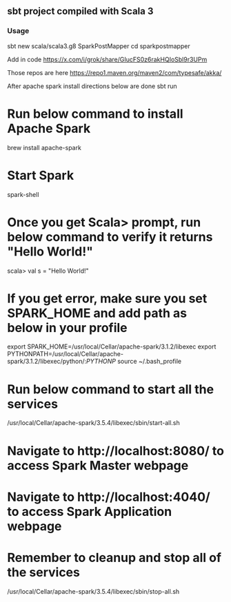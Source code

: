 ## sbt project compiled with Scala 3

### Usage

sbt new scala/scala3.g8
SparkPostMapper
cd sparkpostmapper 

Add in code
https://x.com/i/grok/share/GIucFS0z6rakHQIoSbl9r3UPm

Those repos are here https://repo1.maven.org/maven2/com/typesafe/akka/

After apache spark install directions below are done 
sbt run


# Run below command to install Apache Spark
brew install apache-spark
# Start Spark
spark-shell
# Once you get Scala> prompt, run below command to verify it returns "Hello World!"
scala> val s = "Hello World!"
# If you get error, make sure you set SPARK_HOME and add path as below in your profile
export SPARK_HOME=/usr/local/Cellar/apache-spark/3.1.2/libexec
export PYTHONPATH=/usr/local/Cellar/apache-spark/3.1.2/libexec/python/:$PYTHONP$
source ~/.bash_profile
# Run below command to start all the services
/usr/local/Cellar/apache-spark/3.5.4/libexec/sbin/start-all.sh
# Navigate to http://localhost:8080/ to access Spark Master webpage
# Navigate to http://localhost:4040/ to access Spark Application webpage
# Remember to cleanup and stop all of the services
/usr/local/Cellar/apache-spark/3.5.4/libexec/sbin/stop-all.sh



